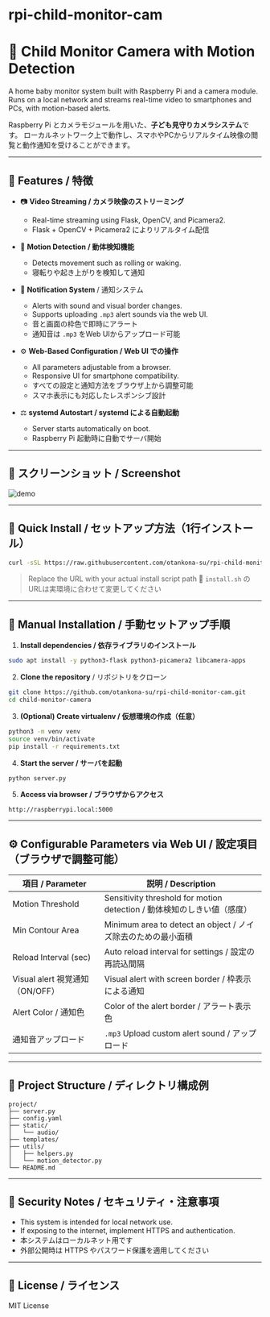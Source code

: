 # rpi-child-monitor-cam
# 👶 Child Monitor Camera with Motion Detection
A home baby monitor system built with Raspberry Pi and a camera module.
Runs on a local network and streams real-time video to smartphones and PCs, with motion-based alerts.

Raspberry Pi とカメラモジュールを用いた、**子ども見守りカメラシステム**です。
ローカルネットワーク上で動作し、スマホやPCからリアルタイム映像の閲覧と動作通知を受けることができます。  


---

## 🤩 Features / 特徴

- 📷 **Video Streaming / カメラ映像のストリーミング**
  - Real-time streaming using Flask, OpenCV, and Picamera2.
  - Flask + OpenCV + Picamera2 によりリアルタイム配信  

- 🧠 **Motion Detection / 動体検知機能**
  - Detects movement such as rolling or waking.
  - 寝転りや起き上がりを検知して通知  
    
- 🔔 **Notification System** / 通知システム
  - Alerts with sound and visual border changes.
  - Supports uploading `.mp3` alert sounds via the web UI.
  - 音と画面の枠色で即時にアラート  
  - 通知音は `.mp3` をWeb UIからアップロード可能  
    

- ⚙️ **Web-Based Configuration / Web UI での操作**
  - All parameters adjustable from a browser.
  - Responsive UI for smartphone compatibility.
  - すべての設定と通知方法をブラウザ上から調整可能
  - スマホ表示にも対応したレスポンシブ設計  
    

- ⚖️ **systemd Autostart / systemd による自動起動**
  - Server starts automatically on boot.
  - Raspberry Pi 起動時に自動でサーバ開始
    
---

## 📸 スクリーンショット / Screenshot

![demo](docs/demo.png)  
<!-- ※ 適当に画像を追加 / Replace with your own image -->

---

## 🚀 Quick Install / セットアップ方法（1行インストール）

```bash
curl -sSL https://raw.githubusercontent.com/otankona-su/rpi-child-monitor-cam/refs/heads/main/install.sh | bash
```
> Replace the URL with your actual install script path
> 🔧 `install.sh` のURLは実環境に合わせて変更してください  

---

## 📍 Manual Installation / 手動セットアップ手順

1. **Install dependencies / 依存ライブラリのインストール**

```bash
sudo apt install -y python3-flask python3-picamera2 libcamera-apps
```

2. **Clone the repository** / リポジトリをクローン

```bash
git clone https://github.com/otankona-su/rpi-child-monitor-cam.git
cd child-monitor-camera
```

3. **(Optional) Create virtualenv / 仮想環境の作成（任意）**

```bash
python3 -m venv venv
source venv/bin/activate
pip install -r requirements.txt
```

4. **Start the server / サーバを起動**

```bash
python server.py
```

5. **Access via browser / ブラウザからアクセス**

```
http://raspberrypi.local:5000
```

---

## ⚙️ Configurable Parameters via Web UI / 設定項目（ブラウザで調整可能）

| 項目 / Parameter         | 説明 / Description                                 |
|--------------------------|--------------------------------------------------|
| Motion Threshold         | Sensitivity threshold for motion detection / 動体検知のしきい値（感度） |
| Min Contour Area         | Minimum area to detect an object / ノイズ除去のための最小面積     |
| Reload Interval (sec)    | Auto reload interval for settings / 設定の再読込間隔       |
| Visual alert 視覚通知（ON/OFF）       | Visual alert with screen border / 枠表示による通知         |
| Alert Color / 通知色     | Color of the alert border / アラート表示色               |
| 通知音アップロード       | `.mp3` Upload custom alert sound / アップロード            |

---

## 📁 Project Structure / ディレクトリ構成例

```
project/
├── server.py
├── config.yaml
├── static/
│   └── audio/
├── templates/
├── utils/
│   ├── helpers.py
│   └── motion_detector.py
└── README.md
```

---

## 🔐 Security Notes / セキュリティ・注意事項
- This system is intended for local network use.
- If exposing to the internet, implement HTTPS and authentication.
- 本システムはローカルネット用です
- 外部公開時は HTTPS やパスワード保護を適用してください  


---

## 📜 License / ライセンス

MIT License
